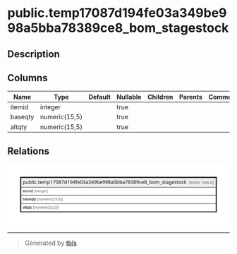 # public.temp17087d194fe03a349be998a5bba78389ce8_bom_stagestock

## Description

## Columns

| Name | Type | Default | Nullable | Children | Parents | Comment |
| ---- | ---- | ------- | -------- | -------- | ------- | ------- |
| itemid | integer |  | true |  |  |  |
| baseqty | numeric(15,5) |  | true |  |  |  |
| altqty | numeric(15,5) |  | true |  |  |  |

## Relations

![er](public.temp17087d194fe03a349be998a5bba78389ce8_bom_stagestock.svg)

---

> Generated by [tbls](https://github.com/k1LoW/tbls)
